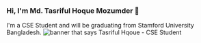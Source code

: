 ### Hi, I'm Md. Tasriful Hoque Mozumder  👋

I'm a CSE Student and will be graduating from Stamford University Bangladesh.
<img src="https://raw.githubusercontent.com/Tasrif007/Tasrif007/master/gh-header-image-cropped.png" alt="banner that says Tasriful Hqoue - CSE Student ">
